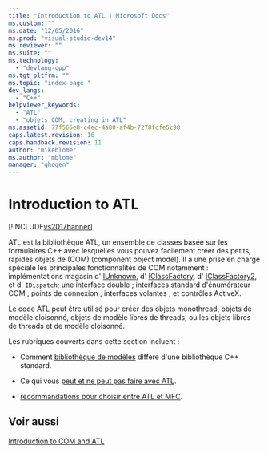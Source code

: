```yaml
---
title: "Introduction to ATL | Microsoft Docs"
ms.custom: ""
ms.date: "12/05/2016"
ms.prod: "visual-studio-dev14"
ms.reviewer: ""
ms.suite: ""
ms.technology: 
  - "devlang-cpp"
ms.tgt_pltfrm: ""
ms.topic: "index-page "
dev_langs: 
  - "C++"
helpviewer_keywords: 
  - "ATL"
  - "objets COM, creating in ATL"
ms.assetid: 77f565e8-c4ec-4a80-af4b-7278fcfe5c98
caps.latest.revision: 16
caps.handback.revision: 11
author: "mikeblome"
ms.author: "mblome"
manager: "ghogen"
---
```

# Introduction to ATL
[!INCLUDE[vs2017banner](../assembler/inline/includes/vs2017banner.md)]

ATL est la bibliothèque ATL, un ensemble de classes basée sur les formulaires C\+\+ avec lesquelles vous pouvez facilement créer des petits, rapides objets de \(COM\) \(component object model\).  Il a une prise en charge spéciale les principales fonctionnalités de COM notamment : implémentations magasin d' [IUnknown](http://msdn.microsoft.com/library/windows/desktop/ms680509), d' [IClassFactory](http://msdn.microsoft.com/library/windows/desktop/ms694364), d' [IClassFactory2](http://msdn.microsoft.com/library/windows/desktop/ms692720), et d' `IDispatch`; une interface double ; interfaces standard d'énumérateur COM ; points de connexion ; interfaces volantes ; et contrôles ActiveX.  
  
 Le code ATL peut être utilisé pour créer des objets monothread, objets de modèle cloisonné, objets de modèle libres de threads, ou les objets libres de threads et de modèle cloisonné.  
  
 Les rubriques couverts dans cette section incluent :  
  
-   Comment [bibliothèque de modèles](../atl/using-a-template-library.md) diffère d'une bibliothèque C\+\+ standard.  
  
-   Ce qui vous [peut et ne peut pas faire avec ATL](../atl/scope-of-atl.md).  
  
-   [recommandations pour choisir entre ATL et MFC](../atl/recommendations-for-choosing-between-atl-and-mfc.md).  
  
## Voir aussi  
 [Introduction to COM and ATL](../atl/introduction-to-com-and-atl.md)